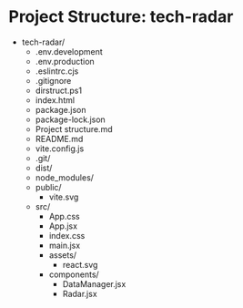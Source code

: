 ﻿# Project Structure: tech-radar


- tech-radar/
  - .env.development
  - .env.production
  - .eslintrc.cjs
  - .gitignore
  - dirstruct.ps1
  - index.html
  - package.json
  - package-lock.json
  - Project structure.md
  - README.md
  - vite.config.js
  - .git/
  - dist/
  - node_modules/
  - public/
    - vite.svg
  - src/
    - App.css
    - App.jsx
    - index.css
    - main.jsx
    - assets/
      - react.svg
    - components/
      - DataManager.jsx
      - Radar.jsx

